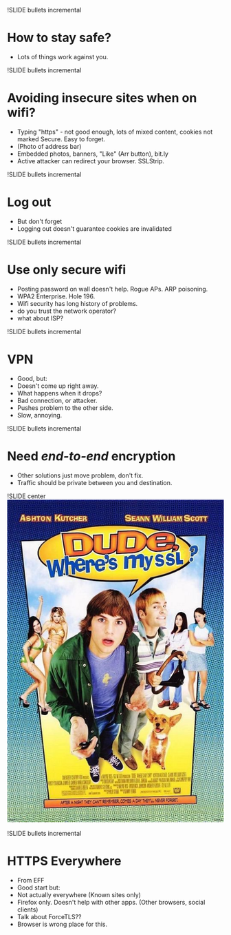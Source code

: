!SLIDE bullets incremental
# How to stay safe?
* Lots of things work against you.

!SLIDE bullets incremental
# Avoiding insecure sites when on wifi?
* Typing "https" - not good enough, lots of mixed content, cookies not marked Secure. Easy to forget.
* (Photo of address bar)
* Embedded photos, banners, "Like" (Arr button), bit.ly
* Active attacker can redirect your browser. SSLStrip.

!SLIDE bullets incremental
# Log out
* But don't forget
* Logging out doesn't guarantee cookies are invalidated

!SLIDE bullets incremental
# Use only secure wifi
* Posting password on wall doesn't help. Rogue APs. ARP poisoning.
* WPA2 Enterprise. Hole 196.
* Wifi security has long history of problems.
* do you trust the network operator?
* what about ISP?

!SLIDE bullets incremental
# VPN
* Good, but:
* Doesn't come up right away.
* What happens when it drops?
* Bad connection, or attacker.
* Pushes problem to the other side.
* Slow, annoying.

!SLIDE bullets incremental
# Need *end-to-end* encryption
* Other solutions just move problem, don't fix.
* Traffic should be private between you and destination.

!SLIDE center
![Dude, where's my SSL?](dude.jpg)

!SLIDE bullets incremental
# HTTPS Everywhere
* From EFF
* Good start but:
* Not actually everywhere (Known sites only)
* Firefox only. Doesn't help with other apps. (Other browsers, social clients)
* Talk about ForceTLS??
* Browser is wrong place for this.